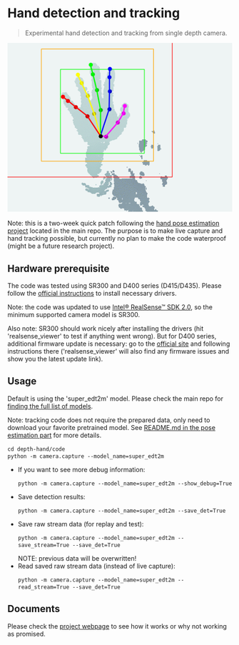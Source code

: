 # Hand detection and tracking

> Experimental hand detection and tracking from single depth camera.

<span style="display:block;text-align:center">![Test sequence.](/eval/test_seq.gif)</span>

Note: this is a two-week quick patch following the [hand pose estimation project](https://github.com/xkunwu/depth-hand) located in the main repo.
The purpose is to make live capture and hand tracking possible, but currently no plan to make the code waterproof (might be a future research project).

## Hardware prerequisite
The code was tested using SR300 and D400 series (D415/D435).
Please follow the [official instructions](https://github.com/IntelRealSense/librealsense/blob/master/doc/distribution_linux.md) to install necessary drivers.

Note: the code was updated to use [Intel® RealSense™ SDK 2.0](https://github.com/IntelRealSense/librealsense), so the minimum supported camera model is SR300.

Also note: SR300 should work nicely after installing the drivers (hit 'realsense_viewer' to test if anything went wrong). But for D400 series, additional firmware update is necessary: go to the [official site](https://downloadcenter.intel.com/download/28377/Latest-Firmware-for-Intel-RealSense-D400-Product-Family?v=t) and following instructions there ('realsense_viewer' will also find any firmware issues and show you the latest update link).

## Usage
Default is using the 'super_edt2m' model.
Please check the main repo for [finding the full list of models](/README.md#print-model-list).

Note: tracking code does not require the prepared data, only need to download your favorite pretrained model. See [README.md in the pose estimation part](/README.md#pretrained-models) for more details.
```
cd depth-hand/code
python -m camera.capture --model_name=super_edt2m
```
-   If you want to see more debug information:
    ```
    python -m camera.capture --model_name=super_edt2m --show_debug=True
    ```
-   Save detection results:
    ```
    python -m camera.capture --model_name=super_edt2m --save_det=True
    ```
-   Save raw stream data (for replay and test):
    ```
    python -m camera.capture --model_name=super_edt2m --save_stream=True --save_det=True
    ```
    NOTE: previous data will be overwritten!
-   Read saved raw stream data (instead of live capture):
    ```
    python -m camera.capture --model_name=super_edt2m --read_stream=True --save_det=True
    ```

## Documents
Please check the [project webpage](https://xkunwu.github.io/projects/depth-hand/depth-hand) to see how it works or why not working as promised.
